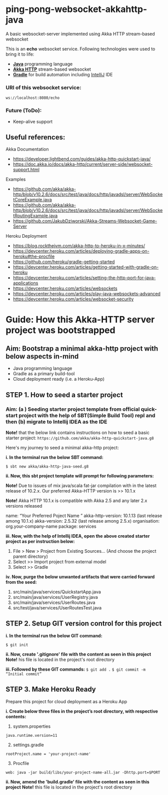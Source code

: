 # ping-pong-websocket-akkahttp-java
A basic websocket-server implemented using Akka HTTP stream-based websocket

This is an **echo** websocket service. Following technologies were used to bring it to life:
- 	**[Java](https://oracle.com/java/ "Java")** programming language
- 	**[Akka HTTP](https://akka.io "Akka HTTP")** stream-based websocket
- 	**[Gradle](https://gradle.org "Gradle")** for build automation including [IntelliJ](https://www.jetbrains.com/idea/ "IntelliJ") IDE

### URI of this websocket service:
`ws://localhost:8080/echo`

### Future (ToDo):
- Keep-alive support

## Useful references:
Akka Documentation
- https://developer.lightbend.com/guides/akka-http-quickstart-java/
- https://doc.akka.io/docs/akka-http/current/server-side/websocket-support.html

Examples
- https://github.com/akka/akka-http/blob/v10.2.6/docs/src/test/java/docs/http/javadsl/server/WebSocketCoreExample.java
- https://github.com/akka/akka-http/blob/v10.2.6/docs/src/test/java/docs/http/javadsl/server/WebSocketRoutingExample.java
- https://github.com/JakubDziworski/Akka-Streams-Websocket-Game-Server

Heroku Deployment
- https://blog.rockthejvm.com/akka-http-to-heroku-in-x-minutes/
- https://devcenter.heroku.com/articles/deploying-gradle-apps-on-heroku#the-procfile
- https://github.com/heroku/gradle-getting-started
- https://devcenter.heroku.com/articles/getting-started-with-gradle-on-heroku
- https://devcenter.heroku.com/articles/setting-the-http-port-for-java-applications
- https://devcenter.heroku.com/articles/websockets
- https://devcenter.heroku.com/articles/play-java-websockets-advanced
- https://devcenter.heroku.com/articles/websocket-security

# Guide: How this Akka-HTTP server project was bootstrapped

## Aim: Bootstrap a minimal akka-http project with below aspects in-mind

- Java programming language
- Gradle as a primary build-tool
-  Cloud deployment ready (i.e. a Heroku-App)

## STEP 1. How to seed a starter project

### Aim: (a ) Seeding starter project template from official quick-start project with the help of SBT(Simple Build Tool) repl and then (b) migrate to Intellij IDEA as the IDE

**Note!** that the below link contains instructions on how to seed a basic starter project:
`https://github.com/akka/akka-http-quickstart-java.g8`

Here's my journey to seed a minimal akka-http project:

**i. In the terminal run the below SBT command:**

`$ sbt new akka/akka-http-java-seed.g8`

**ii. Now, this sbt project template will prompt for following parameters:**

**Note!** Due to issues of mix java/scala fat-jar compilation with in the latest release of 10.2.x. Our preferred Akka-HTTP version is >> 10.1.x

**Note!** Akka HTTP 10.1.x is compatible with Akka 2.5 and any later 2.x versions released

name:  “Your Preferred Poject Name ”
akka-http-version:  10.1.13 (last release among 10.1.x)
akka-version:  2.5.32 (last release among 2.5.x)
organisation: org.your-company-name
package: services

**iii. Now, with the help of  Intellij IDEA, open the above created starter project as per instruction below:**

1. File > New > Project from Existing Sources… (And choose the project parent directory)
2. Select >> Import project from external model
3. Select >> Gradle

**iv. Now, purge the below unwanted artifacts that were carried forward from the seed:**

1. src/main/java/services/QuickstartApp.java
2. src/main/java/services/UserRegistry.java
3. src/main/java/services/UserRoutes.java
4. src/test/java/services/UserRoutesTest.java

## STEP 2. Setup GIT version control for this project

**i. In the terminal run the below GIT command:**

`$ git init`

**ii. Now, create '.gitignore' file with the content as seen in this project**
**Note!** his file is located in the project's root directory

**iii. Followed by these GIT commands:**
`$ git add .`
`$ git commit -m “Initial commit”`

## STEP 3. Make Heroku Ready

Prepare this project for cloud deployment as a Heroku App

**i. Create below three files in the project’s root directory, with respective contents:**

1. system.properties
```
java.runtime.version=11
```
2. settings.gradle
```
rootProject.name = 'your-project-name'
```
3. Procfile
```
web: java -jar build/libs/your-project-name-all.jar -Dhttp.port=$PORT
```

**ii. Now, amend the 'build.gradle' file with the content as seen in this project**
**Note!** this file is located in the project's root directory